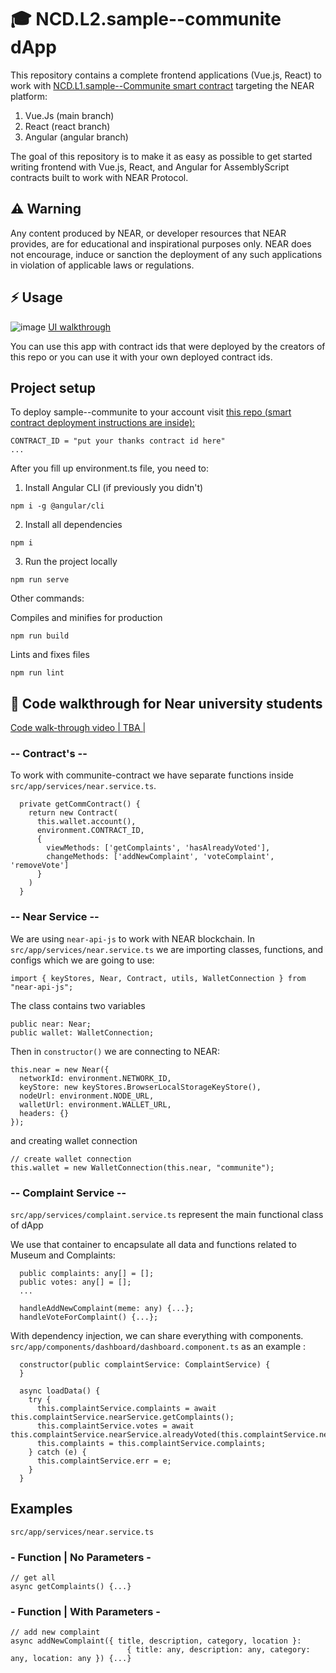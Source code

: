 #  🎓 NCD.L2.sample--communite dApp
This repository contains a complete frontend applications (Vue.js, React) to work with
<a href="https://github.com/Learn-NEAR/NCD.L1.sample--Communite" target="_blank">NCD.L1.sample--Communite smart contract</a> targeting the NEAR platform:
1. Vue.Js (main branch)
2. React (react branch)
2. Angular (angular branch)

The goal of this repository is to make it as easy as possible to get started writing frontend with Vue.js, React, and Angular for AssemblyScript contracts built to work with NEAR Protocol.


## ⚠️ Warning
Any content produced by NEAR, or developer resources that NEAR provides, are for educational and inspirational purposes only. NEAR does not encourage, induce or sanction the deployment of any such applications in violation of applicable laws or regulations.


## ⚡  Usage
![image](https://user-images.githubusercontent.com/15414351/173212573-036dc38e-1112-42e3-ae05-1abd7ec2e563.png)
<a href="" target="_blank">UI walkthrough</a>

You can use this app with contract ids that were deployed by the creators of this repo or you can use it with your own deployed contract ids.

## Project setup
To deploy sample--communite to your account visit <a href="https://github.com/Learn-NEAR/NCD.L1.sample--Communite" target="_blank">this repo (smart contract deployment instructions are inside):</a>


```
CONTRACT_ID = "put your thanks contract id here"
...
```

After you fill up environment.ts file, you need to:

1. Install Angular CLI (if previously you didn't)
```
npm i -g @angular/cli
```

2. Install all dependencies
```
npm i
```
3. Run the project locally
```
npm run serve
```

Other commands:

Compiles and minifies for production
```
npm run build
```
Lints and fixes files
```
npm run lint
```

## 👀 Code walkthrough for Near university students

<a href="" >Code walk-through video | TBA |</a>

### -- Contract's --

To work with communite-contract we have separate functions inside ``` src/app/services/near.service.ts```.
```
  private getCommContract() {
    return new Contract(
      this.wallet.account(),
      environment.CONTRACT_ID,
      {
        viewMethods: ['getComplaints', 'hasAlreadyVoted'],
        changeMethods: ['addNewComplaint', 'voteComplaint', 'removeVote']
      }
    )
  }
```

### -- Near Service --

We are using ```near-api-js``` to work with NEAR blockchain. In ``` src/app/services/near.service.ts ``` we are importing classes, functions, and configs which we are going to use:
```
import { keyStores, Near, Contract, utils, WalletConnection } from "near-api-js";
```

The class contains two variables
```
public near: Near;
public wallet: WalletConnection;
```

Then in ``` constructor() ``` we are connecting to NEAR:
```
this.near = new Near({
  networkId: environment.NETWORK_ID,
  keyStore: new keyStores.BrowserLocalStorageKeyStore(),
  nodeUrl: environment.NODE_URL,
  walletUrl: environment.WALLET_URL,
  headers: {}
});
``` 
and creating wallet connection
```
// create wallet connection
this.wallet = new WalletConnection(this.near, "communite");
```


### -- Complaint Service --

``` src/app/services/complaint.service.ts ``` represent the main functional class of dApp

We use that container to encapsulate all data and functions related to Museum and Complaints:
```
  public complaints: any[] = [];
  public votes: any[] = [];
  ...
  
  handleAddNewComplaint(meme: any) {...};
  handleVoteForComplaint() {...};
```

With dependency injection, we can share everything with components. ``` src/app/components/dashboard/dashboard.component.ts ``` as an example :
```
  constructor(public complaintService: ComplaintService) {
  }

  async loadData() {
    try {
      this.complaintService.complaints = await this.complaintService.nearService.getComplaints();
      this.complaintService.votes = await this.complaintService.nearService.alreadyVoted(this.complaintService.nearService.accountId);
      this.complaints = this.complaintService.complaints;
    } catch (e) {
      this.complaintService.err = e;
    }
  }
```

## Examples
``` src/app/services/near.service.ts ```
### - Function | No Parameters -
```
// get all 
async getComplaints() {...}
```

### - Function | With Parameters -
```
// add new complaint
async addNewComplaint({ title, description, category, location }:
                          { title: any, description: any, category: any, location: any }) {...}
```
